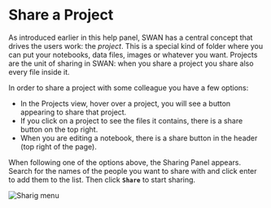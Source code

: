 # Share a Project 

As introduced earlier in this help panel, SWAN has a central concept that drives the users work: the _project_.
This is a special kind of folder where you can put your notebooks, data files, images or whatever you want.
Projects are the unit of sharing in SWAN: when you share a project you share also every file inside it.

In order to share a project with some colleague you have a few options:

* In the Projects view, hover over a project, you will see a button appearing to share that project.
* If you click on a project to see the files it contains, there is a share button on the top right.
* When you are editing a notebook, there is a share button in the header (top right of the page).

When following one of the options above, the Sharing Panel appears. Search for the names of the people you want 
to share with and click enter to add them to the list. Then click **`Share`** to start sharing.

![][sharing_proj]

[sharing_proj]: ../images/sharing_proj.png "Sharig menu"
